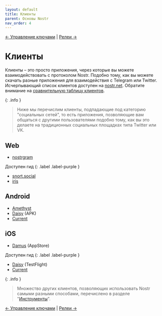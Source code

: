 ```yaml
---
layout: default
title: Клиенты
parent: Основы Nostr
nav_order: 4
---
```


[← Управление ключами](https://nostr.21ideas.org/docs/basics/keys_management.html) | [Релеи →](https://nostr.21ideas.org/docs/basics/explorers.html)

# Клиенты
Клиенты – это просто приложения, через которые вы можете взаимодействовать с протоколом Nostr. Подобно тому, как вы можете скачать разные приложения для взаимодействия с Telegram или Twitter. Исчерпывающий список клиентов доступен на [nostr.net](https://nostr.net#clients). Обратите внимание на [сравнительную таблицу клиентов](https://github.com/vishalxl/Nostr-Clients-Features-List#nostr-client-feature-list).

{: .info }
> Ниже мы перечислим клиенты, подпадающие под категорию "социальных сетей", то есть приложения, позволяющие вам общаться с другими пользователями подобно тому, как вы это делаете на традиционных социальных площадках типа Twitter или VK.

## Web
* [nostrgram](https://nostrgram.co/)

Доступен гид
{: .label .label-purple }
* [snort.social](https://snort.social/)
* [iris](https://iris.to/)

## Android
* [Amethyst](https://play.google.com/store/apps/details?id=com.vitorpamplona.amethyst&hl=en)
* [Daisy](https://neb.lol/nostr) (APK)
* [Current](https://app.getcurrent.io/) 

## iOS
* [Damus](https://damus.io/) (AppStore)

Доступен гид
{: .label .label-purple }
* [Daisy](https://neb.lol/nostr) (TestFlight)
* [Current](https://app.getcurrent.io/) 

{: .info }
> Множество других клиентов, позволяющих использовать Nostr самыми разными способами, перечислено в разделе "[Инструменты](https://nostr.21ideas.org/docs/basics/tools.html)".

[← Управление ключами](https://nostr.21ideas.org/docs/basics/keys_management.html) | [Релеи →](https://nostr.21ideas.org/docs/basics/explorers.html)
